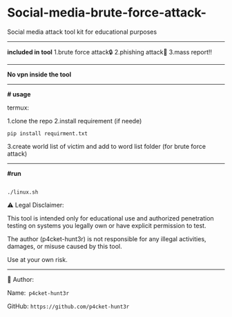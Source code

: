 # Social-media-brute-force-attack-
Social media attack tool kit for educational purposes 


---

**included in tool**
1.brute force attack🔒 
2.phishing attack🎣
3.mass report‼️

----

**No vpn inside the tool**



---




**# usage**

termux:

1.clone the repo
2.install requirement (if neede)
```
pip install requirment.txt

```
3.create world list of victim and add to word list folder (for brute force attack)

---

**#run**

```

./linux.sh

```




⚠️ Legal Disclaimer:

This tool is intended only for educational use and authorized penetration testing on systems you legally own or have explicit permission to test.

The author (p4cket-hunt3r) is not responsible for any illegal activities, damages, or misuse caused by this tool.

Use at your own risk.

---

👤 Author:

Name:``` p4cket-hunt3r```




GitHub: ```https://github.com/p4cket-hunt3r```


